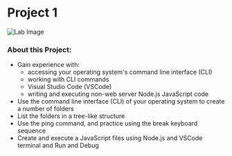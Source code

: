 # Project 1

![Lab Image](https://images.unsplash.com/photo-1618422168439-4b03d3a05b15?ixid=MnwxMjA3fDB8MHxzZWFyY2h8NXx8Y29tcHV0ZXIlMjBwcm9ncmFtbWluZ3xlbnwwfHwwfHw%3D&ixlib=rb-1.2.1&auto=format&fit=crop&w=500&q=60)

### About this Project:
* Gain experience with:
  * accessing your operating system's command line interface (CLI)
  * working with CLI commands
  * Visual Studio Code (VSCode)
  * writing and executing non-web server Node.js JavaScript code
* Use the command line interface (CLI) of your operating system to create a number of folders
* List the folders in a tree-like structure
* Use the ping command, and practice using the break keyboard sequence
* Create and execute a JavaScript files using Node.js and VSCode terminal and Run and Debug
